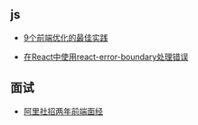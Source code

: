 ## js

- [9个前端优化的最佳实践](https://blog.bitsrc.io/9-best-practices-for-optimizing-frontend-loading-time-763211621061)

- [在React中使用react-error-boundary处理错误](https://kentcdodds.com/blog/use-react-error-boundary-to-handle-errors-in-react)

## 面试
- [阿里社招两年前端面经](https://juejin.cn/post/7007991848308310024)